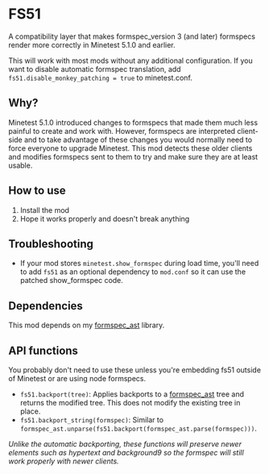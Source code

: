 # FS51

A compatibility layer that makes formspec_version 3 (and later) formspecs
render more correctly in Minetest 5.1.0 and earlier.

This will work with most mods without any additional configuration. If you want
to disable automatic formspec translation, add
`fs51.disable_monkey_patching = true` to minetest.conf.

## Why?

Minetest 5.1.0 introduced changes to formspecs that made them much less painful
to create and work with. However, formspecs are interpreted client-side and to
take advantage of these changes you would normally need to force everyone to
upgrade Minetest. This mod detects these older clients and modifies formspecs
sent to them to try and make sure they are at least usable.

## How to use

1. Install the mod
2. Hope it works properly and doesn't break anything

## Troubleshooting

 - If your mod stores `minetest.show_formspec` during load time, you'll need to
   add `fs51` as an optional dependency to `mod.conf` so it can use the patched
   show_formspec code.

## Dependencies

This mod depends on my [formspec_ast] library.

## API functions

You probably don't need to use these unless you're embedding fs51 outside of
Minetest or are using node formspecs.

 - `fs51.backport(tree)`: Applies backports to a [formspec_ast] tree and
    returns the modified tree. This does not modify the existing tree in place.
 - `fs51.backport_string(formspec)`: Similar to
    `formspec_ast.unparse(fs51.backport(formspec_ast.parse(formspec)))`.

*Unlike the automatic backporting, these functions will preserve newer elements
such as hypertext and background9 so the formspec will still work properly with
newer clients.*

 [formspec_ast]: https://content.minetest.net/packages/luk3yx/formspec_ast
